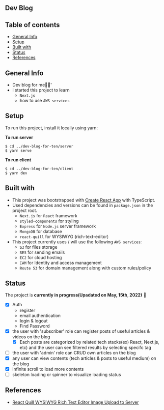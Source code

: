 ## Dev Blog

## Table of contents

- [General Info](#general-info)
- [Setup](#setup)
- [Built with](#built-with)
- [Status](#status)
- [References](#references)

## General Info

- Dev blog for me🦝✨'
- I started this project to learn 
  - `Next.js`
  - how to use `AWS services`

## Setup

To run this project, install it locally using yarn:

**To run server**

```
$ cd ../dev-blog-for-ten/server
$ yarn serve
```

**To run client**

```
$ cd ../dev-blog-for-ten/client
$ yarn dev
```

## Built with

- This project was bootstrapped with [Create React App](https://github.com/facebook/create-react-app) with TypeScript.
- Used dependencies and versions can be found in `package.json` in the project root.
  - `Next.js` for `React` framework
  - `styled-components` for styling
  - `Express` for `Node.js` server framework
  - `MongoDB` for database
  - `react-quill` for WYSIWYG (rich-text-editor)
- This project currently uses / will use the following `AWS services`:
  - `S3` for files storage
  - `SES` for sending emails
  - `EC2` for cloud hosting
  - `IAM` for Identity and access management
  - `Route 53` for domain management along with custom rules/policy

## Status

The project is **currently in progress(Upadated on May, 15th, 2022)** 🐫

- [x] Auth
  - register
  - email authentication
  - login & logout
  - Find Password
- [x] the user with 'subscriber' role can register posts of useful articles & videos on the blog
  - [x] Each posts are categorized by related tech stacks(ex) React, Next.js, etc) and the user can see filtered results by selecting specifc tag
- [ ] the user with 'admin' role can CRUD own articles on the blog
- [x] any user can view contents (tech articles & posts to useful medium) on the blog
- [x] infinite scroll to load more contents
- [ ] skeleton loading or spinner to visualize loading status

## References
- [React Quill WYSIWYG Rich Text Editor Image Upload to Server](https://kaloraat.com/index.php/articles/react-quill-wysiwyg-rich-text-editor-image-upload-to-server)
